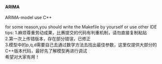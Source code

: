 
#### ARIMA
ARIMA-model use C++<br>

for some reason,you should write the Makefile by yourself or use other IDE<br>
tips: 
1.麻烦尊重劳动成果，比赛提交的代码有判重机制，请勿直接复制粘贴<br>
2.第一次上传错版本，存在部分错误，已修正<br>
3.模型中的p,q,d需要自己去通过数学方法去找出最佳参数，这里仅提供大部分的C++版本代码，最好先了解模型再进行调试<br>
希望对大家有用！
